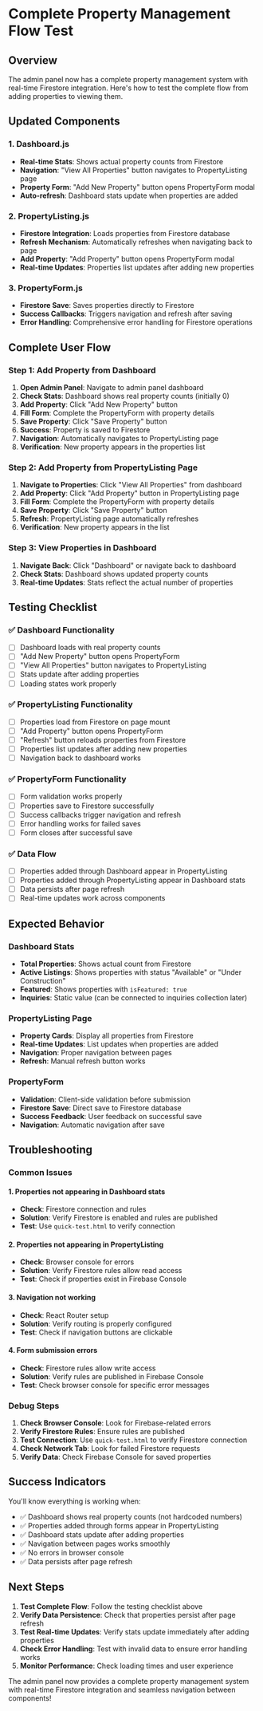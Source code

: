 # Complete Property Management Flow Test

## Overview
The admin panel now has a complete property management system with real-time Firestore integration. Here's how to test the complete flow from adding properties to viewing them.

## Updated Components

### 1. Dashboard.js
- **Real-time Stats**: Shows actual property counts from Firestore
- **Navigation**: "View All Properties" button navigates to PropertyListing page
- **Property Form**: "Add New Property" button opens PropertyForm modal
- **Auto-refresh**: Dashboard stats update when properties are added

### 2. PropertyListing.js
- **Firestore Integration**: Loads properties from Firestore database
- **Refresh Mechanism**: Automatically refreshes when navigating back to page
- **Add Property**: "Add Property" button opens PropertyForm modal
- **Real-time Updates**: Properties list updates after adding new properties

### 3. PropertyForm.js
- **Firestore Save**: Saves properties directly to Firestore
- **Success Callbacks**: Triggers navigation and refresh after saving
- **Error Handling**: Comprehensive error handling for Firestore operations

## Complete User Flow

### Step 1: Add Property from Dashboard
1. **Open Admin Panel**: Navigate to admin panel dashboard
2. **Check Stats**: Dashboard shows real property counts (initially 0)
3. **Add Property**: Click "Add New Property" button
4. **Fill Form**: Complete the PropertyForm with property details
5. **Save Property**: Click "Save Property" button
6. **Success**: Property is saved to Firestore
7. **Navigation**: Automatically navigates to PropertyListing page
8. **Verification**: New property appears in the properties list

### Step 2: Add Property from PropertyListing Page
1. **Navigate to Properties**: Click "View All Properties" from dashboard
2. **Add Property**: Click "Add Property" button in PropertyListing page
3. **Fill Form**: Complete the PropertyForm with property details
4. **Save Property**: Click "Save Property" button
5. **Refresh**: PropertyListing page automatically refreshes
6. **Verification**: New property appears in the list

### Step 3: View Properties in Dashboard
1. **Navigate Back**: Click "Dashboard" or navigate back to dashboard
2. **Check Stats**: Dashboard shows updated property counts
3. **Real-time Updates**: Stats reflect the actual number of properties

## Testing Checklist

### ✅ Dashboard Functionality
- [ ] Dashboard loads with real property counts
- [ ] "Add New Property" button opens PropertyForm
- [ ] "View All Properties" button navigates to PropertyListing
- [ ] Stats update after adding properties
- [ ] Loading states work properly

### ✅ PropertyListing Functionality
- [ ] Properties load from Firestore on page mount
- [ ] "Add Property" button opens PropertyForm
- [ ] "Refresh" button reloads properties from Firestore
- [ ] Properties list updates after adding new properties
- [ ] Navigation back to dashboard works

### ✅ PropertyForm Functionality
- [ ] Form validation works properly
- [ ] Properties save to Firestore successfully
- [ ] Success callbacks trigger navigation and refresh
- [ ] Error handling works for failed saves
- [ ] Form closes after successful save

### ✅ Data Flow
- [ ] Properties added through Dashboard appear in PropertyListing
- [ ] Properties added through PropertyListing appear in Dashboard stats
- [ ] Data persists after page refresh
- [ ] Real-time updates work across components

## Expected Behavior

### Dashboard Stats
- **Total Properties**: Shows actual count from Firestore
- **Active Listings**: Shows properties with status "Available" or "Under Construction"
- **Featured**: Shows properties with `isFeatured: true`
- **Inquiries**: Static value (can be connected to inquiries collection later)

### PropertyListing Page
- **Property Cards**: Display all properties from Firestore
- **Real-time Updates**: List updates when properties are added
- **Navigation**: Proper navigation between pages
- **Refresh**: Manual refresh button works

### PropertyForm
- **Validation**: Client-side validation before submission
- **Firestore Save**: Direct save to Firestore database
- **Success Feedback**: User feedback on successful save
- **Navigation**: Automatic navigation after save

## Troubleshooting

### Common Issues

#### 1. Properties not appearing in Dashboard stats
- **Check**: Firestore connection and rules
- **Solution**: Verify Firestore is enabled and rules are published
- **Test**: Use `quick-test.html` to verify connection

#### 2. Properties not appearing in PropertyListing
- **Check**: Browser console for errors
- **Solution**: Verify Firestore rules allow read access
- **Test**: Check if properties exist in Firebase Console

#### 3. Navigation not working
- **Check**: React Router setup
- **Solution**: Verify routing is properly configured
- **Test**: Check if navigation buttons are clickable

#### 4. Form submission errors
- **Check**: Firestore rules allow write access
- **Solution**: Verify rules are published in Firebase Console
- **Test**: Check browser console for specific error messages

### Debug Steps

1. **Check Browser Console**: Look for Firebase-related errors
2. **Verify Firestore Rules**: Ensure rules are published
3. **Test Connection**: Use `quick-test.html` to verify Firestore connection
4. **Check Network Tab**: Look for failed Firestore requests
5. **Verify Data**: Check Firebase Console for saved properties

## Success Indicators

You'll know everything is working when:

- ✅ Dashboard shows real property counts (not hardcoded numbers)
- ✅ Properties added through forms appear in PropertyListing
- ✅ Dashboard stats update after adding properties
- ✅ Navigation between pages works smoothly
- ✅ No errors in browser console
- ✅ Data persists after page refresh

## Next Steps

1. **Test Complete Flow**: Follow the testing checklist above
2. **Verify Data Persistence**: Check that properties persist after page refresh
3. **Test Real-time Updates**: Verify stats update immediately after adding properties
4. **Check Error Handling**: Test with invalid data to ensure error handling works
5. **Monitor Performance**: Check loading times and user experience

The admin panel now provides a complete property management system with real-time Firestore integration and seamless navigation between components!

